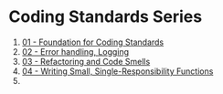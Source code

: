 # Coding Standards Series

1. [01 - Foundation for Coding Standards](./01_Intro.md)
2. [02 - Error handling, Logging](./02_ErrorHandling_Logging.md)
3. [03 - Refactoring and Code Smells](./03_Refactoring_CodeSmells.md)
4. [04 - Writing Small, Single-Responsibility Functions](./04_Small_Functons.md)
5. 
